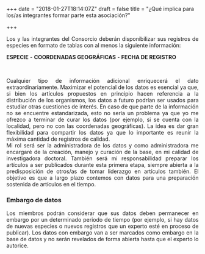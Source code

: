 +++
date = "2018-01-27T18:14:07Z"
draft = false
title = "¿Qué implica para los/as integrantes formar parte esta asociación?"

+++

<p style='text-align: justify;'>
Los y las integrantes del Consorcio deberán disponibilizar sus registros de especies en formato de tablas con al menos la siguiente información:
</p>


**ESPECIE** - **COORDENADAS GEOGRÁFICAS** - **FECHA DE REGISTRO**

<br />
<p style='text-align: justify;'>
Cualquier tipo de información adicional enriquecerá el dato extraordinariamente. Maximizar el potencial de los datos es esencial ya que, si bien los artículos propuestos en principio hacen referencia a la distribución de los organismos, los datos a futuro podrían ser usados para estudiar otras cuestiones de interés. En caso de que parte de la información no se encuentre estandarizada, esto no sería un problema ya que yo me ofrezco a terminar de curar los datos (por ejemplo, si se cuenta con la localidad, pero no con las coordenadas geográficas). La idea es dar gran flexibilidad para compartir los datos ya que lo importante es reunir la máxima cantidad de registros de calidad.

<br />
Mi rol será ser la administradora de los datos y como administradora me encargaré de la creación, manejo y curación de la base, en mi calidad de investigadora doctoral. También será mi responsabilidad preparar los artículos a ser publicados durante esta primera etapa, siempre abierta a la predisposición de otros/as de tomar liderazgo en artículos también. El objetivo es que a largo plazo contemos con datos para una preparación sostenida de artículos en el tiempo.
</p>


### Embargo de datos

<p style='text-align: justify;'>
Los miembros podrán considerar que sus datos deben permanecer en embargo por un determinado periodo de tiempo (por ejemplo, si hay datos de nuevas especies o nuevos registros que un experto esté en proceso de publicar). Los datos con embargo van a ser marcados como embargo en la base de datos y no serán revelados de forma abierta hasta que el experto lo autorice.
</p>
<br />


